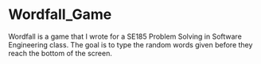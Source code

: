 # Wordfall_Game
Wordfall is a game that I wrote for a SE185 Problem Solving in Software Engineering class. The goal is to type the random words given before they reach the bottom of the screen.
